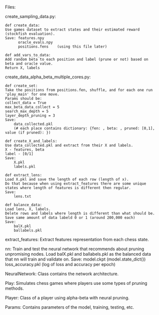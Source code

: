 Files:

create_sampling_data.py:
	
	def create_data:
	Use games dataset to extract states and their estimated reward (stockfish evaluation).
	Save: features.npy
		  oracle_evals.npy
		  positions.fens	(using this file later)
	
	def add_vars_to_data:
	Add random beta to each position and label (prune or not) based on beta and oracle value.
	Return X, labels


create_data_alpha_beta_multiple_cores.py:
	
	def create_set:
	Take the positions from positions.fen, shuffle, and for each one run 'play_main' for one move.
	Params should be:
	collect_data = True
	max_beta_data_collect = 5
	search_max_depth = 5
	layer_depth_pruning = 3
	Save:
		data_collected.pkl
		(# each place contains dictionary: {fen: , beta: , pruned: [0,1], value (if pruned): })
	
	def create_X_and_labels:
	Use data_collected.pkl and extract from their X and labels.
	X - features, beta
	label - [0/1]
	Save:
		X.pkl
		labels.pkl
		
	def extract_lens:
	Load X.pkl and save the length of each row (length of x).
	Do that because when using extract_features there are some unique states where length of features is different then regular.
	Save:
		lens.txt
	
	def balance_data:
	Load lens, X, labels.
	Delete rows and labels where length is different than what should be.
	Save same amount of data labeld 0 or 1 (around 200,000 each)
	Save:
		balX.pkl
		ballabels.pkl
	


extract_features:
Extract features representation from each chess state.


nn:
Train and test the neural network that recommends about pruning unpromising nodes.
Load balX.pkl and ballabels.pkl as the balanced data that nn will train and validate on.
Save:
	model.ckpt (model.state_dict())
	loss_accuracy.pkl (log of loss and accuracy per epoch)
	


NeuralNetwork:
Class contains the network architecture.


Play:
Simulates chess games where players use some types of pruning methods.


Player:
Class of a player using alpha-beta with neural pruning.


Params:
Contains parameters of the model, training, testing, etc.	

